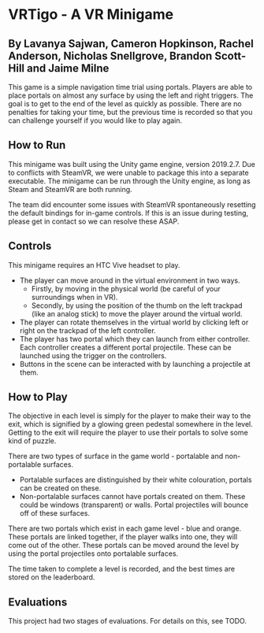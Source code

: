 # VRTigo - A VR Minigame

## By Lavanya Sajwan, Cameron Hopkinson, Rachel Anderson, Nicholas Snellgrove, Brandon Scott-Hill and Jaime Milne

This game is a simple navigation time trial using portals. Players are able to place portals on almost any surface by using the left and right triggers. The goal is to get to the end of the level as quickly as possible. There are no penalties for taking your time, but the previous time is recorded so that you can challenge yourself if you would like to play again.

## How to Run

This minigame was built using the Unity game engine, version 2019.2.7. Due to conflicts with SteamVR, we were unable to package this into a separate executable. The minigame can be run through the Unity engine, as long as Steam and SteamVR are both running. 

The team did encounter some issues with SteamVR spontaneously resetting the default bindings for in-game controls. If this is an issue during testing, please get in contact so we can resolve these ASAP. 

## Controls
This minigame requires an HTC Vive headset to play.

* The player can move around in the virtual environment in two ways. 
    * Firstly, by moving in the physical world (be careful of your surroundings when in VR). 
    * Secondly, by using the position of the thumb on the left trackpad (like an analog stick) to move the player around the virtual world.
* The player can rotate themselves in the virtual world by clicking left or right on the trackpad of the left controller. 
* The player has two portal which they can launch from either controller. Each controller creates a different portal projectile. These can be launched using the trigger on the controllers.
* Buttons in the scene can be interacted with by launching a projectile at them. 

## How to Play

The objective in each level is simply for the player to make their way to the exit, which is signified by a glowing green pedestal somewhere in the level. Getting to the exit will require the player to use their portals to solve some kind of puzzle. 

There are two types of surface in the game world - portalable and non-portalable surfaces. 
* Portalable surfaces are distinguished by their white colouration, portals can be created on these. 
* Non-portalable surfaces cannot have portals created on them. These could be windows (transparent) or walls. Portal projectiles will bounce off of these surfaces. 

There are two portals which exist in each game level - blue and orange. These portals are linked together, if the player walks into one, they will come out of the other. These portals can be moved around the level by using the portal projectiles onto portalable surfaces. 

The time taken to complete a level is recorded, and the best times are stored on the leaderboard.

## Evaluations

This project had two stages of evaluations. For details on this, see TODO.